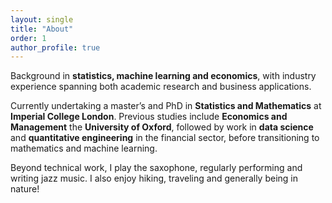 ```yaml
---
layout: single
title: "About"
order: 1
author_profile: true
---
```


Background in **statistics, machine learning and economics**, with industry experience spanning both academic research and business applications.  

Currently undertaking a master’s and PhD in **Statistics and Mathematics** at **Imperial College London**. Previous studies include **Economics and Management** the **University of Oxford**, followed by work in **data science** and **quantitative engineering** in the financial sector, before transitioning to mathematics and machine learning.  

Beyond technical work, I play the saxophone, regularly performing and writing jazz music. I also enjoy hiking, traveling and generally being in nature!